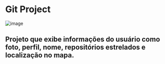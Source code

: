 # Git Project

![image](https://user-images.githubusercontent.com/59968647/90522998-c3f62100-e142-11ea-8005-aa35fd9e28e2.png)

## Projeto que exibe informações do usuário como foto, perfil, nome, repositórios estrelados e localização no mapa.

